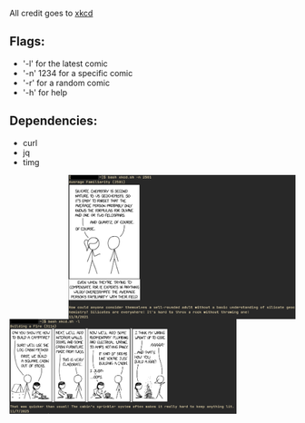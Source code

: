 
All credit goes to [xkcd](https://xkcd.com/)

## Flags:

- '-l' for the latest comic
- '-n' 1234 for a specific comic
- '-r' for a random comic
- '-h' for help

## Dependencies:

- curl
- jq
- timg

<img src="screenshots/xkcd-demo-2.png" alt="xkcd.sh -l" align="right" width="400px">

<img src="screenshots/xkcd-demo-1.png" alt="xkcd.sh -n 2501" width="400px">

